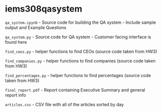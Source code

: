 # iems308qasystem

`qa_system.ipynb` - Source code for building the QA system - Include sample output and Example Questions

`qa_system.py` - Source code for QA system - Customer facing interface is found here

`find_ceos.py` - helper functions to find CEOs (source code taken from HW3)

`find_companies.py` - helper functions to find companies (source code taken from HW3)

`find_percentages.py` - helper functions to find percentages (source code taken from HW3)

`final_report.pdf` - Report containing Executive Summary and general report info

`articles.csv` - CSV file with all of the articles sorted by day
